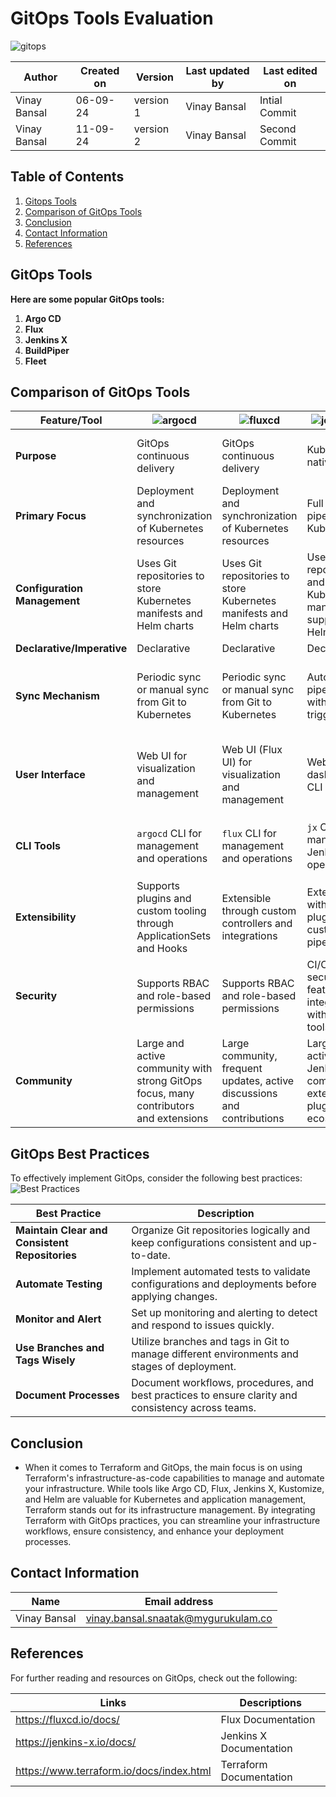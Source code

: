 # GitOps Tools Evaluation
![gitops](https://github.com/user-attachments/assets/791f74c2-ebbd-446e-802b-0fd6d1b6ae6c)

  | Author        | Created on | Version | Last updated by | Last edited on |
  |-------------|---------|-------------|-------------|---------|
  | Vinay Bansal | 06-09-24 | version 1 | Vinay Bansal | Intial Commit |
  | Vinay Bansal | 11-09-24 | version 2 | Vinay Bansal | Second Commit |


## Table of Contents

1. [Gitops Tools](#gitops-tools)
2. [Comparison of GitOps Tools](#comparison-of-gitops-tools)
3. [Conclusion](#conclusion)
4. [Contact Information](#contact-information)
5. [References](#references)


## GitOps Tools

**Here are some popular GitOps tools:**

1. **Argo CD**
2. **Flux**
3. **Jenkins X**
4. **BuildPiper**
5. **Fleet**

## Comparison of GitOps Tools

| Feature/Tool  |![argocd](https://github.com/user-attachments/assets/d5e20c38-a20d-4df3-8531-0d2c9b4ca4ee)| ![fluxcd](https://github.com/user-attachments/assets/df069006-aa4b-4205-a36d-1b74fc450703)| ![jenkinsX](https://github.com/user-attachments/assets/328aa54f-66b8-4dc2-87d7-16226aaf62c5)| ![buildpiper](https://github.com/user-attachments/assets/48cc8c42-05e2-484d-a458-572eabfbce03)| ![Fleet](https://github.com/user-attachments/assets/838199bb-91f5-474b-b3b0-f510dd315906)|
|----------------------------|-----------------------------|-------------------------------|------------------------------|----------------------------|-------------------------------|
| **Purpose**                | GitOps continuous delivery  | GitOps continuous delivery    | Kubernetes-native CI/CD      | Infrastructure as Code (IaC) | Kubernetes-native configuration management |
| **Primary Focus**          | Deployment and synchronization of Kubernetes resources | Deployment and synchronization of Kubernetes resources | Full CI/CD pipeline for Kubernetes | Infrastructure provisioning and management | Customization and templating of Kubernetes manifests |
| **Configuration Management** | Uses Git repositories to store Kubernetes manifests and Helm charts | Uses Git repositories to store Kubernetes manifests and Helm charts | Uses Git repositories and Kubernetes manifests, supports Helm charts | Uses configuration files (HCL) to define infrastructure | Uses YAML files to create and manage Kubernetes resource patches |
| **Declarative/Imperative** | Declarative | Declarative | Declarative | Declarative | Declarative |
| **Sync Mechanism**         | Periodic sync or manual sync from Git to Kubernetes | Periodic sync or manual sync from Git to Kubernetes | Automated pipelines with CI/CD triggers | Not directly related to sync; focuses on provisioning | Manages manifests that are then applied using `kubectl` or similar |
| **User Interface**         | Web UI for visualization and management | Web UI (Flux UI) for visualization and management | Web-based dashboard, CLI tools | CLI-based tool, no native web UI | CLI-based tool, integrates with other tools for visualization |
| **CLI Tools**              | `argocd` CLI for management and operations | `flux` CLI for management and operations | `jx` CLI for managing Jenkins X operations | `buildpiper` CLI for managing BuildPiper operations | `fleet` CLI for managing Fleet operations |
| **Extensibility**          | Supports plugins and custom tooling through ApplicationSets and Hooks | Extensible through custom controllers and integrations | Extensible with Jenkins plugins and custom pipelines | Extensible with Terraform providers and modules | Extensible with custom patches and Kustomize functions |
| **Security**               | Supports RBAC and role-based permissions | Supports RBAC and role-based permissions | CI/CD security features and integration with security tools | Security through state management and secret handling | Security through Kubernetes RBAC and configurations |
| **Community**              | Large and active community with strong GitOps focus, many contributors and extensions | Large community, frequent updates, active discussions and contributions | Large and active Jenkins community, extensive plugin ecosystem | Growing community with strong support from HashiCorp | Smaller but active community, well-integrated with Rancher |

## GitOps Best Practices
To effectively implement GitOps, consider the following best practices:
![Best Practices](https://github.com/user-attachments/assets/23584660-b0b5-48dd-b2bd-94e6249d93bd)


| **Best Practice** | **Description** |
|------------------------------------|--------------------------------------------------------------------------------------------------------------------|
| **Maintain Clear and Consistent Repositories** | Organize Git repositories logically and keep configurations consistent and up-to-date. |
| **Automate Testing** | Implement automated tests to validate configurations and deployments before applying changes. |
| **Monitor and Alert** | Set up monitoring and alerting to detect and respond to issues quickly. |
| **Use Branches and Tags Wisely** | Utilize branches and tags in Git to manage different environments and stages of deployment. |
| **Document Processes** | Document workflows, procedures, and best practices to ensure clarity and consistency across teams. |

## Conclusion
- When it comes to Terraform and GitOps, the main focus is on using Terraform's infrastructure-as-code capabilities to manage and automate your infrastructure. While tools like Argo CD, Flux, Jenkins X, Kustomize, and Helm are valuable for Kubernetes and application management, Terraform stands out for its infrastructure management. By integrating Terraform with GitOps practices, you can streamline your infrastructure workflows, ensure consistency, and enhance your deployment processes.


## Contact Information

| Name | Email address|
|------|---------------------|
| Vinay Bansal | vinay.bansal.snaatak@mygurukulam.co |

## References
For further reading and resources on GitOps, check out the following:

| Links | Descriptions|
|------|---------------------|
| https://fluxcd.io/docs/ | Flux Documentation |
| https://jenkins-x.io/docs/ | Jenkins X Documentation |
| https://www.terraform.io/docs/index.html | Terraform Documentation |
